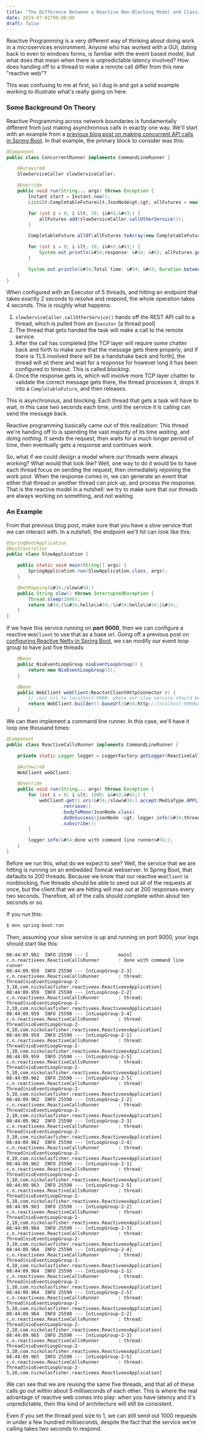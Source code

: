 ```yaml
---
title: "The Difference Between a Reactive Non-Blocking Model and Classic Asynchronous Code"
date: 2019-07-01T00:00:00
draft: false
---
```


Reactive Programming is a very different way of thinking about doing work in a microservices environment. Anyone who has worked with a GUI, dating back to even to windows forms, is familiar with the event based model, but what does that mean when there is unpredictable latency involved? How does handing off to a thread to make a remote call differ from this new &#34;reactive web&#34;?

This was confusing to me at first, so I dug in and got a solid example working to illustrate what&#39;s really going on here.

### Some Background On Theory

Reactive Programming across network boundaries is fundamentally different from just making asynchronous calls in exactly one way. We&#39;ll start with an example from a [previous blog post on making concurrent API calls in Spring Boot](https://nickolasfisher.com/blog/How-to-Make-Concurrent-Service-API-Calls-in-Java-Using-Spring-Boot). In that example, the primary block to consider was this:

``` java
@Component
public class ConcurrentRunner implements CommandLineRunner {

    @Autowired
    SlowServiceCaller slowServiceCaller;

    @Override
    public void run(String... args) throws Exception {
        Instant start = Instant.now();
        List&lt;CompletableFuture&lt;JsonNode&gt;&gt; allFutures = new ArrayList&lt;&gt;();

        for (int i = 0; i &lt; 10; i&#43;&#43;) {
            allFutures.add(slowServiceCaller.callOtherService());
        }

        CompletableFuture.allOf(allFutures.toArray(new CompletableFuture[0])).join();

        for (int i = 0; i &lt; 10; i&#43;&#43;) {
            System.out.println(&#34;response: &#34; &#43; allFutures.get(i).get().toString());
        }

        System.out.println(&#34;Total time: &#34; &#43; Duration.between(start, Instant.now()).getSeconds());
    }
}

```

When configured with an Executor of 5 threads, and hitting an endpoint that takes exactly 2 seconds to resolve and respond, the whole operation takes 4 seconds. This is roughly what happens:

1. `slowServiceCaller.callOtherService()` hands off the REST API call to a thread, which is pulled from an `Executor` \[a thread pool\]
2. The thread that gets handed the task will make a call to the remote service
3. After the call has completed \[the TCP layer will require some chatter back and forth to make sure that the message gets there properly, and if there is TLS involved there will be a handshake back and forth\], the thread will sit there and wait for a response for however long it has been configured to timeout. This is called _blocking_.
4. Once the response gets in, which will involve more TCP layer chatter to validate the correct message gets there, the thread processes it, drops it into a `CompletableFuture`, and then releases.

This is asynchronous, and blocking. Each thread that gets a task will have to wait, in this case two seconds each time, until the service it is calling can send the message back.

Reactive programming basically came out of this realization: This thread we&#39;re handing off to is spending the vast majority of its time _waiting_, and doing _nothing_. It sends the request, then waits for a much longer period of time, then eventually gets a response and continues work.

So, what if we could design a model where our threads were always working? What would that look like? Well, one way to do it would be to have each thread focus on sending the request, then immediately rejoining the work pool. When the response comes in, we can generate an event that either that thread or another thread can pick up, and process the response. That is the reactive model in a nutshell: we try to make sure that our threads are always working on something, and not waiting.

### An Example

From that previous blog post, make sure that you have a slow service that we can interact with. In a nutshell, the endpoint we&#39;ll hit can look like this:

``` java
@SpringBootApplication
@RestController
public class SlowApplication {

    public static void main(String[] args) {
        SpringApplication.run(SlowApplication.class, args);
    }

    @GetMapping(&#34;/slow&#34;)
    public String slow() throws InterruptedException {
        Thread.sleep(2000);
        return &#34;{\&#34;hello\&#34;:\&#34;hello\&#34;}&#34;;
    }
}

```

If we have this service running on **port 9000**, then we can configure a reactive `WebClient` to use that as a base url. Going off a previous post on [configuring Reactive Netty in Spring Boot](https://nickolasfisher.com/blog/How-to-Configure-Reactive-Netty-in-Spring-Boot-in-Depth), we can modify our event loop group to have just five threads:

``` java
    @Bean
    public NioEventLoopGroup nioEventLoopGroup() {
        return new NioEventLoopGroup(5);
    }

    @Bean
    public WebClient webClient(ReactorClientHttpConnector r) {
        // root url to localhost:9000, where our slow service should be running
        return WebClient.builder().baseUrl(&#34;http://localhost:9000&#34;).clientConnector(r).build();
    }

```

We can then implement a command line runner. In this case, we&#39;ll have it loop one thousand times:

``` java
@Component
public class ReactiveCallsRunner implements CommandLineRunner {

    private static Logger logger = LoggerFactory.getLogger(ReactiveCallsRunner.class);

    @Autowired
    WebClient webClient;

    @Override
    public void run(String... args) throws Exception {
        for (int i = 0; i &lt; 1000; i&#43;&#43;) {
            webClient.get().uri(&#34;/slow&#34;).accept(MediaType.APPLICATION_JSON)
                    .retrieve()
                    .bodyToMono(JsonNode.class)
                    .doOnSuccess(jsonNode -&gt; logger.info(&#34;thread: &#34; &#43; Thread.currentThread()))
                    .subscribe();
        }

        logger.info(&#34;done with command line runner&#34;);
    }
}

```

Before we run this, what do we expect to see? Well, the service that we are hitting is running on an embedded Tomcat webserver. In Spring Boot, that defaults to 200 threads. Because we know that our reactive `WebClient` is nonblocking, five threads should be able to send out all of the requests at once, but the client that we are hitting will max out at 200 responses every two seconds. Therefore, all of the calls should complete within about ten seconds or so.

If you run this:

``` bash
$ mvn spring-boot:run

```

Then, assuming your slow service is up and running on port 9000, your logs should start like this:

```
08:44:07.981  INFO 25590 --- [           main] c.n.reactiveex.ReactiveCallsRunner       : done with command line runner
08:44:09.959  INFO 25590 --- [ntLoopGroup-2-3] c.n.reactiveex.ReactiveCallsRunner       : thread: Thread[nioEventLoopGroup-2-3,10,com.nickolasfisher.reactiveex.ReactiveexApplication]
08:44:09.959  INFO 25590 --- [ntLoopGroup-2-2] c.n.reactiveex.ReactiveCallsRunner       : thread: Thread[nioEventLoopGroup-2-2,10,com.nickolasfisher.reactiveex.ReactiveexApplication]
08:44:09.959  INFO 25590 --- [ntLoopGroup-2-4] c.n.reactiveex.ReactiveCallsRunner       : thread: Thread[nioEventLoopGroup-2-4,10,com.nickolasfisher.reactiveex.ReactiveexApplication]
08:44:09.959  INFO 25590 --- [ntLoopGroup-2-1] c.n.reactiveex.ReactiveCallsRunner       : thread: Thread[nioEventLoopGroup-2-1,10,com.nickolasfisher.reactiveex.ReactiveexApplication]
08:44:09.959  INFO 25590 --- [ntLoopGroup-2-5] c.n.reactiveex.ReactiveCallsRunner       : thread: Thread[nioEventLoopGroup-2-5,10,com.nickolasfisher.reactiveex.ReactiveexApplication]
08:44:09.962  INFO 25590 --- [ntLoopGroup-2-5] c.n.reactiveex.ReactiveCallsRunner       : thread: Thread[nioEventLoopGroup-2-5,10,com.nickolasfisher.reactiveex.ReactiveexApplication]
08:44:09.962  INFO 25590 --- [ntLoopGroup-2-2] c.n.reactiveex.ReactiveCallsRunner       : thread: Thread[nioEventLoopGroup-2-2,10,com.nickolasfisher.reactiveex.ReactiveexApplication]
08:44:09.962  INFO 25590 --- [ntLoopGroup-2-3] c.n.reactiveex.ReactiveCallsRunner       : thread: Thread[nioEventLoopGroup-2-3,10,com.nickolasfisher.reactiveex.ReactiveexApplication]
08:44:09.962  INFO 25590 --- [ntLoopGroup-2-4] c.n.reactiveex.ReactiveCallsRunner       : thread: Thread[nioEventLoopGroup-2-4,10,com.nickolasfisher.reactiveex.ReactiveexApplication]
08:44:09.962  INFO 25590 --- [ntLoopGroup-2-1] c.n.reactiveex.ReactiveCallsRunner       : thread: Thread[nioEventLoopGroup-2-1,10,com.nickolasfisher.reactiveex.ReactiveexApplication]
08:44:09.963  INFO 25590 --- [ntLoopGroup-2-5] c.n.reactiveex.ReactiveCallsRunner       : thread: Thread[nioEventLoopGroup-2-5,10,com.nickolasfisher.reactiveex.ReactiveexApplication]
08:44:09.963  INFO 25590 --- [ntLoopGroup-2-2] c.n.reactiveex.ReactiveCallsRunner       : thread: Thread[nioEventLoopGroup-2-2,10,com.nickolasfisher.reactiveex.ReactiveexApplication]
08:44:09.964  INFO 25590 --- [ntLoopGroup-2-3] c.n.reactiveex.ReactiveCallsRunner       : thread: Thread[nioEventLoopGroup-2-3,10,com.nickolasfisher.reactiveex.ReactiveexApplication]
08:44:09.964  INFO 25590 --- [ntLoopGroup-2-4] c.n.reactiveex.ReactiveCallsRunner       : thread: Thread[nioEventLoopGroup-2-4,10,com.nickolasfisher.reactiveex.ReactiveexApplication]
08:44:09.964  INFO 25590 --- [ntLoopGroup-2-1] c.n.reactiveex.ReactiveCallsRunner       : thread: Thread[nioEventLoopGroup-2-1,10,com.nickolasfisher.reactiveex.ReactiveexApplication]
08:44:09.964  INFO 25590 --- [ntLoopGroup-2-5] c.n.reactiveex.ReactiveCallsRunner       : thread: Thread[nioEventLoopGroup-2-5,10,com.nickolasfisher.reactiveex.ReactiveexApplication]
08:44:09.964  INFO 25590 --- [ntLoopGroup-2-2] c.n.reactiveex.ReactiveCallsRunner       : thread: Thread[nioEventLoopGroup-2-2,10,com.nickolasfisher.reactiveex.ReactiveexApplication]
08:44:09.965  INFO 25590 --- [ntLoopGroup-2-3] c.n.reactiveex.ReactiveCallsRunner       : thread: Thread[nioEventLoopGroup-2-3,10,com.nickolasfisher.reactiveex.ReactiveexApplication]
08:44:09.965  INFO 25590 --- [ntLoopGroup-2-5] c.n.reactiveex.ReactiveCallsRunner       : thread: Thread[nioEventLoopGroup-2-5,10,com.nickolasfisher.reactiveex.ReactiveexApplication]

```

We can see that we are reusing the same five threads, and that all of these calls go out within about 5 milliseconds of each other. This is where the real advantage of reactive web comes into play: when you have latency and it&#39;s unpredictable, then this kind of architecture will still be consistent.

Even if you set the thread pool size to 1, we can still send out 1000 requests in under a few hundred milliseconds, despite the fact that the service we&#39;re calling takes two seconds to respond.


